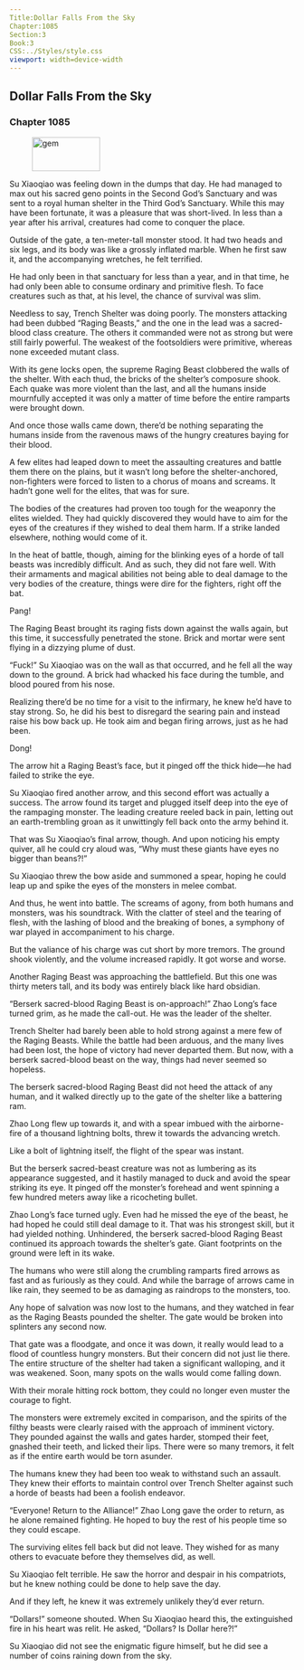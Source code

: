 ```yaml
---
Title:Dollar Falls From the Sky 
Chapter:1085 
Section:3 
Book:3 
CSS:../Styles/style.css 
viewport: width=device-width
---
```

  
## Dollar Falls From the Sky
### Chapter 1085
  
<figure>
	<img src="../Images/gem.gif" alt="gem" id="gem" width="120" height="60" />
</figure>
  

  
Su Xiaoqiao was feeling down in the dumps that day. He had managed to max out his sacred geno points in the Second God’s Sanctuary and was sent to a royal human shelter in the Third God’s Sanctuary. While this may have been fortunate, it was a pleasure that was short-lived. In less than a year after his arrival, creatures had come to conquer the place.

Outside of the gate, a ten-meter-tall monster stood. It had two heads and six legs, and its body was like a grossly inflated marble. When he first saw it, and the accompanying wretches, he felt terrified.

He had only been in that sanctuary for less than a year, and in that time, he had only been able to consume ordinary and primitive flesh. To face creatures such as that, at his level, the chance of survival was slim.

Needless to say, Trench Shelter was doing poorly. The monsters attacking had been dubbed “Raging Beasts,” and the one in the lead was a sacred-blood class creature. The others it commanded were not as strong but were still fairly powerful. The weakest of the footsoldiers were primitive, whereas none exceeded mutant class.

With its gene locks open, the supreme Raging Beast clobbered the walls of the shelter. With each thud, the bricks of the shelter’s composure shook. Each quake was more violent than the last, and all the humans inside mournfully accepted it was only a matter of time before the entire ramparts were brought down.

And once those walls came down, there’d be nothing separating the humans inside from the ravenous maws of the hungry creatures baying for their blood.

A few elites had leaped down to meet the assaulting creatures and battle them there on the plains, but it wasn’t long before the shelter-anchored, non-fighters were forced to listen to a chorus of moans and screams. It hadn’t gone well for the elites, that was for sure.

The bodies of the creatures had proven too tough for the weaponry the elites wielded. They had quickly discovered they would have to aim for the eyes of the creatures if they wished to deal them harm. If a strike landed elsewhere, nothing would come of it.

In the heat of battle, though, aiming for the blinking eyes of a horde of tall beasts was incredibly difficult. And as such, they did not fare well. With their armaments and magical abilities not being able to deal damage to the very bodies of the creature, things were dire for the fighters, right off the bat.

Pang!

The Raging Beast brought its raging fists down against the walls again, but this time, it successfully penetrated the stone. Brick and mortar were sent flying in a dizzying plume of dust.

“Fuck!” Su Xiaoqiao was on the wall as that occurred, and he fell all the way down to the ground. A brick had whacked his face during the tumble, and blood poured from his nose.

Realizing there’d be no time for a visit to the infirmary, he knew he’d have to stay strong. So, he did his best to disregard the searing pain and instead raise his bow back up. He took aim and began firing arrows, just as he had been.

Dong!

The arrow hit a Raging Beast’s face, but it pinged off the thick hide—he had failed to strike the eye.

Su Xiaoqiao fired another arrow, and this second effort was actually a success. The arrow found its target and plugged itself deep into the eye of the rampaging monster. The leading creature reeled back in pain, letting out an earth-trembling groan as it unwittingly fell back onto the army behind it.

That was Su Xiaoqiao’s final arrow, though. And upon noticing his empty quiver, all he could cry aloud was, “Why must these giants have eyes no bigger than beans?!”

Su Xiaoqiao threw the bow aside and summoned a spear, hoping he could leap up and spike the eyes of the monsters in melee combat.

And thus, he went into battle. The screams of agony, from both humans and monsters, was his soundtrack. With the clatter of steel and the tearing of flesh, with the lashing of blood and the breaking of bones, a symphony of war played in accompaniment to his charge.

But the valiance of his charge was cut short by more tremors. The ground shook violently, and the volume increased rapidly. It got worse and worse.

Another Raging Beast was approaching the battlefield. But this one was thirty meters tall, and its body was entirely black like hard obsidian.

“Berserk sacred-blood Raging Beast is on-approach!” Zhao Long’s face turned grim, as he made the call-out. He was the leader of the shelter.

Trench Shelter had barely been able to hold strong against a mere few of the Raging Beasts. While the battle had been arduous, and the many lives had been lost, the hope of victory had never departed them. But now, with a berserk sacred-blood beast on the way, things had never seemed so hopeless.

The berserk sacred-blood Raging Beast did not heed the attack of any human, and it walked directly up to the gate of the shelter like a battering ram.

Zhao Long flew up towards it, and with a spear imbued with the airborne-fire of a thousand lightning bolts, threw it towards the advancing wretch.

Like a bolt of lightning itself, the flight of the spear was instant.

But the berserk sacred-beast creature was not as lumbering as its appearance suggested, and it hastily managed to duck and avoid the spear striking its eye. It pinged off the monster’s forehead and went spinning a few hundred meters away like a ricocheting bullet.

Zhao Long’s face turned ugly. Even had he missed the eye of the beast, he had hoped he could still deal damage to it. That was his strongest skill, but it had yielded nothing. Unhindered, the berserk sacred-blood Raging Beast continued its approach towards the shelter’s gate. Giant footprints on the ground were left in its wake.

The humans who were still along the crumbling ramparts fired arrows as fast and as furiously as they could. And while the barrage of arrows came in like rain, they seemed to be as damaging as raindrops to the monsters, too.

Any hope of salvation was now lost to the humans, and they watched in fear as the Raging Beasts pounded the shelter. The gate would be broken into splinters any second now.

That gate was a floodgate, and once it was down, it really would lead to a flood of countless hungry monsters. But their concern did not just lie there. The entire structure of the shelter had taken a significant walloping, and it was weakened. Soon, many spots on the walls would come falling down.

With their morale hitting rock bottom, they could no longer even muster the courage to fight.

The monsters were extremely excited in comparison, and the spirits of the filthy beasts were clearly raised with the approach of imminent victory. They pounded against the walls and gates harder, stomped their feet, gnashed their teeth, and licked their lips. There were so many tremors, it felt as if the entire earth would be torn asunder.

The humans knew they had been too weak to withstand such an assault. They knew their efforts to maintain control over Trench Shelter against such a horde of beasts had been a foolish endeavor.

“Everyone! Return to the Alliance!” Zhao Long gave the order to return, as he alone remained fighting. He hoped to buy the rest of his people time so they could escape.

The surviving elites fell back but did not leave. They wished for as many others to evacuate before they themselves did, as well.

Su Xiaoqiao felt terrible. He saw the horror and despair in his compatriots, but he knew nothing could be done to help save the day.

And if they left, he knew it was extremely unlikely they’d ever return.

“Dollars!” someone shouted. When Su Xiaoqiao heard this, the extinguished fire in his heart was relit. He asked, “Dollars? Is Dollar here?!”

Su Xiaoqiao did not see the enigmatic figure himself, but he did see a number of coins raining down from the sky.